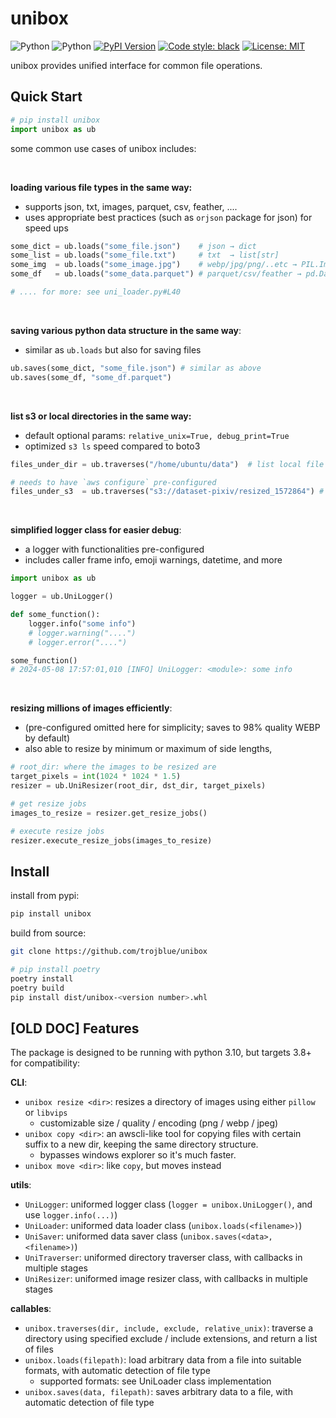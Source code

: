 # unibox

![Python](https://img.shields.io/badge/python-3.8-blue.svg)
![Python](https://img.shields.io/badge/python-3.10-blue.svg) 
[![PyPI Version](https://img.shields.io/pypi/v/unibox.svg)](https://pypi.python.org/pypi/unibox)
[![Code style: black](https://img.shields.io/badge/code%20style-black-000000.svg)](https://github.com/psf/black)
[![License: MIT](https://img.shields.io/badge/License-MIT-yellow.svg)](https://opensource.org/licenses/MIT)

unibox provides unified interface for common file operations.



## Quick Start

```python
# pip install unibox
import unibox as ub
```

some common use cases of unibox includes:

<br>

**loading various file types in the same way:**

- supports json, txt, images, parquet, csv, feather, ....
- uses appropriate best practices (such as `orjson` package for json) for speed ups

```python
some_dict = ub.loads("some_file.json")    # json → dict
some_list = ub.loads("some_file.txt")     # txt  → list[str]
some_img  = ub.loads("some_image.jpg")    # webp/jpg/png/..etc → PIL.Image
some_df   = ub.loads("some_data.parquet") # parquet/csv/feather → pd.Dataframe

# .... for more: see uni_loader.py#L40
```

<br>

**saving various python data structure in the same way**:

- similar as `ub.loads` but also for saving files

```python
ub.saves(some_dict, "some_file.json") # similar as above
ub.saves(some_df, "some_df.parquet")
```

<br>

**list s3 or local directories in the same way:**

- default optional params: `relative_unix=True, debug_print=True`
- optimized `s3 ls` speed compared to boto3 

```python
files_under_dir = ub.traverses("/home/ubuntu/data")  # list local file

# needs to have `aws configure` pre-configured
files_under_s3  = ub.traverses("s3://dataset-pixiv/resized_1572864") # list s3 files
```

<br>

**simplified logger class for easier debug**:

- a logger with functionalities pre-configured
- includes caller frame info, emoji warnings, datetime, and more

```python
import unibox as ub

logger = ub.UniLogger()

def some_function(): 
    logger.info("some info") 
    # logger.warning("....")
    # logger.error("....")

some_function()
# 2024-05-08 17:57:01,010 [INFO] UniLogger: <module>: some info
```

<br>

**resizing millions of images efficiently**:

- (pre-configured omitted here for simplicity; saves to 98% quality WEBP by default)
- also able to resize by minimum or maximum of side lengths,

```python
# root_dir: where the images to be resized are
target_pixels = int(1024 * 1024 * 1.5)
resizer = ub.UniResizer(root_dir, dst_dir, target_pixels)

# get resize jobs
images_to_resize = resizer.get_resize_jobs()

# execute resize jobs
resizer.execute_resize_jobs(images_to_resize)
```



## Install

install from pypi:

```bash
pip install unibox
```

build from source:

```bash
git clone https://github.com/trojblue/unibox

# pip install poetry
poetry install
poetry build
pip install dist/unibox-<version number>.whl
```



## [OLD DOC] Features

The package is designed to be running with python 3.10, but targets 3.8+ for compatibility:


**CLI**:
- `unibox resize <dir>`: resizes a directory of images using either `pillow` or `libvips`
  - customizable size / quality / encoding (png / webp / jpeg)
- `unibox copy <dir>`: an awscli-like tool for copying files with certain suffix to a new dir, keeping the same directory structure. 
  - bypasses windows explorer so it's much faster.
- `unibox move <dir>`: like `copy`, but moves instead

**utils**:
- `UniLogger`: uniformed logger class (`logger = unibox.UniLogger()`, and use `logger.info(...)`)
- `UniLoader`: uniformed data loader class (`unibox.loads(<filename>)`)
- `UniSaver`: uniformed data saver class (`unibox.saves(<data>, <filename>)`)
- `UniTraverser`: uniformed directory traverser class, with callbacks in multiple stages
- `UniResizer`: uniformed image resizer class, with callbacks in multiple stages

**callables**:
- `unibox.traverses(dir, include, exclude, relative_unix)`: traverse a directory using specified exclude / include extensions, and return a list of files
- `unibox.loads(filepath)`: load arbitrary data from a file into suitable formats, with automatic detection of file type
  - supported formats: see UniLoader class implementation
- `unibox.saves(data, filepath)`: saves arbitrary data to a file, with automatic detection of file type

